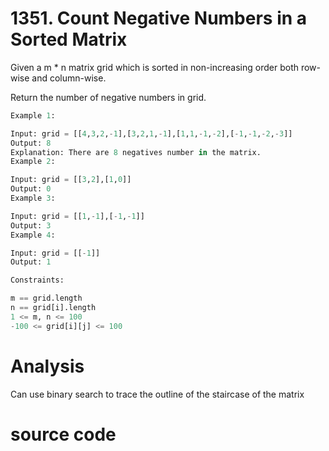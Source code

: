 # 1351. Count Negative Numbers in a Sorted Matrix

Given a m * n matrix grid which is sorted in non-increasing order both row-wise and column-wise. 

Return the number of negative numbers in grid.

```python
Example 1:

Input: grid = [[4,3,2,-1],[3,2,1,-1],[1,1,-1,-2],[-1,-1,-2,-3]]
Output: 8
Explanation: There are 8 negatives number in the matrix.
Example 2:

Input: grid = [[3,2],[1,0]]
Output: 0
Example 3:

Input: grid = [[1,-1],[-1,-1]]
Output: 3
Example 4:

Input: grid = [[-1]]
Output: 1
```
```python
Constraints:

m == grid.length
n == grid[i].length
1 <= m, n <= 100
-100 <= grid[i][j] <= 100
```
# Analysis
Can use binary search to trace the outline of the staircase of the matrix

# source code





